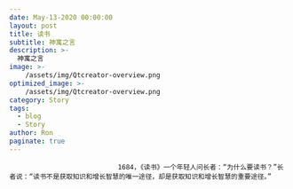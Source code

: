```yaml
---
date: May-13-2020 00:00:00
layout: post
title: 读书
subtitle: 神寓之言
description: >-
  神寓之言
image: >-
    /assets/img/Qtcreator-overview.png
optimized_image: >-
    /assets/img/Qtcreator-overview.png
category: Story
tags:
  - blog
  - Story
author: Ron
paginate: true
---
```


							　　1684，《读书》一个年轻人问长者：“为什么要读书？”长者说：“读书不是获取知识和增长智慧的唯一途径，却是获取知识和增长智慧的重要途径。”
							
							
						